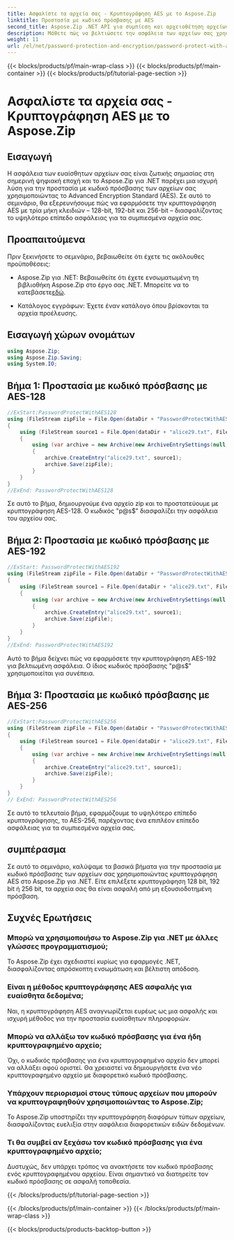 ```yaml
---
title: Ασφαλίστε τα αρχεία σας - Κρυπτογράφηση AES με το Aspose.Zip
linktitle: Προστασία με κωδικό πρόσβασης με AES
second_title: Aspose.Zip .NET API για συμπίεση και αρχειοθέτηση αρχείων
description: Μάθετε πώς να βελτιώσετε την ασφάλεια των αρχείων σας χρησιμοποιώντας το Aspose.Zip για .NET με κρυπτογράφηση AES. Ακολουθήστε τον βήμα προς βήμα οδηγό μας για βέλτιστη προστασία.
weight: 11
url: /el/net/password-protection-and-encryption/password-protect-with-aes/
---
```


{{< blocks/products/pf/main-wrap-class >}}
{{< blocks/products/pf/main-container >}}
{{< blocks/products/pf/tutorial-page-section >}}

# Ασφαλίστε τα αρχεία σας - Κρυπτογράφηση AES με το Aspose.Zip


## Εισαγωγή

Η ασφάλεια των ευαίσθητων αρχείων σας είναι ζωτικής σημασίας στη σημερινή ψηφιακή εποχή και το Aspose.Zip για .NET παρέχει μια ισχυρή λύση για την προστασία με κωδικό πρόσβασης των αρχείων σας χρησιμοποιώντας το Advanced Encryption Standard (AES). Σε αυτό το σεμινάριο, θα εξερευνήσουμε πώς να εφαρμόσετε την κρυπτογράφηση AES με τρία μήκη κλειδιών – 128-bit, 192-bit και 256-bit – διασφαλίζοντας το υψηλότερο επίπεδο ασφάλειας για τα συμπιεσμένα αρχεία σας.

## Προαπαιτούμενα

Πριν ξεκινήσετε το σεμινάριο, βεβαιωθείτε ότι έχετε τις ακόλουθες προϋποθέσεις:

-  Aspose.Zip για .NET: Βεβαιωθείτε ότι έχετε ενσωματωμένη τη βιβλιοθήκη Aspose.Zip στο έργο σας .NET. Μπορείτε να το κατεβάσετε[εδώ](https://releases.aspose.com/zip/net/).

- Κατάλογος εγγράφων: Έχετε έναν κατάλογο όπου βρίσκονται τα αρχεία προέλευσης.

## Εισαγωγή χώρων ονομάτων

```csharp
using Aspose.Zip;
using Aspose.Zip.Saving;
using System.IO;
```

## Βήμα 1: Προστασία με κωδικό πρόσβασης με AES-128

```csharp
//ExStart:PasswordProtectWithAES128
using (FileStream zipFile = File.Open(dataDir + "PasswordProtectWithAES128_out.zip", FileMode.Create))
{
    using (FileStream source1 = File.Open(dataDir + "alice29.txt", FileMode.Open, FileAccess.Read))
    {
        using (var archive = new Archive(new ArchiveEntrySettings(null, new AesEcryptionSettings("p@s$", EncryptionMethod.AES128))))
        {
            archive.CreateEntry("alice29.txt", source1);
            archive.Save(zipFile);
        }
    }
}
//ExEnd: PasswordProtectWithAES128
```

Σε αυτό το βήμα, δημιουργούμε ένα αρχείο zip και το προστατεύουμε με κρυπτογράφηση AES-128. Ο κωδικός "p@s$" διασφαλίζει την ασφάλεια του αρχείου σας.

## Βήμα 2: Προστασία με κωδικό πρόσβασης με AES-192

```csharp
//ExStart: PasswordProtectWithAES192
using (FileStream zipFile = File.Open(dataDir + "PasswordProtectWithAES192_out.zip", FileMode.Create))
{
    using (FileStream source1 = File.Open(dataDir + "alice29.txt", FileMode.Open, FileAccess.Read))
    {
        using (var archive = new Archive(new ArchiveEntrySettings(null, new AesEcryptionSettings("p@s$", EncryptionMethod.AES192))))
        {
            archive.CreateEntry("alice29.txt", source1);
            archive.Save(zipFile);
        }
    }
}
//ExEnd: PasswordProtectWithAES192
```

Αυτό το βήμα δείχνει πώς να εφαρμόσετε την κρυπτογράφηση AES-192 για βελτιωμένη ασφάλεια. Ο ίδιος κωδικός πρόσβασης "p@s$" χρησιμοποιείται για συνέπεια.

## Βήμα 3: Προστασία με κωδικό πρόσβασης με AES-256

```csharp
//ExStart:PasswordProtectWithAES256
using (FileStream zipFile = File.Open(dataDir + "PasswordProtectWithAES256_out.zip", FileMode.Create))
{
    using (FileStream source1 = File.Open(dataDir + "alice29.txt", FileMode.Open, FileAccess.Read))
    {
        using (var archive = new Archive(new ArchiveEntrySettings(null, new AesEcryptionSettings("p@s$", EncryptionMethod.AES256))))
        {
            archive.CreateEntry("alice29.txt", source1);
            archive.Save(zipFile);
        }
    }
}
// ExEnd: PasswordProtectWithAES256
```

Σε αυτό το τελευταίο βήμα, εφαρμόζουμε το υψηλότερο επίπεδο κρυπτογράφησης, το AES-256, παρέχοντας ένα επιπλέον επίπεδο ασφάλειας για τα συμπιεσμένα αρχεία σας.

## συμπέρασμα

Σε αυτό το σεμινάριο, καλύψαμε τα βασικά βήματα για την προστασία με κωδικό πρόσβασης των αρχείων σας χρησιμοποιώντας κρυπτογράφηση AES στο Aspose.Zip για .NET. Είτε επιλέξετε κρυπτογράφηση 128 bit, 192 bit ή 256 bit, τα αρχεία σας θα είναι ασφαλή από μη εξουσιοδοτημένη πρόσβαση.

## Συχνές Ερωτήσεις

### Μπορώ να χρησιμοποιήσω το Aspose.Zip για .NET με άλλες γλώσσες προγραμματισμού;
Το Aspose.Zip έχει σχεδιαστεί κυρίως για εφαρμογές .NET, διασφαλίζοντας απρόσκοπτη ενσωμάτωση και βέλτιστη απόδοση.

### Είναι η μέθοδος κρυπτογράφησης AES ασφαλής για ευαίσθητα δεδομένα;
Ναι, η κρυπτογράφηση AES αναγνωρίζεται ευρέως ως μια ασφαλής και ισχυρή μέθοδος για την προστασία ευαίσθητων πληροφοριών.

### Μπορώ να αλλάξω τον κωδικό πρόσβασης για ένα ήδη κρυπτογραφημένο αρχείο;
Όχι, ο κωδικός πρόσβασης για ένα κρυπτογραφημένο αρχείο δεν μπορεί να αλλάξει αφού οριστεί. Θα χρειαστεί να δημιουργήσετε ένα νέο κρυπτογραφημένο αρχείο με διαφορετικό κωδικό πρόσβασης.

### Υπάρχουν περιορισμοί στους τύπους αρχείων που μπορούν να κρυπτογραφηθούν χρησιμοποιώντας το Aspose.Zip;
Το Aspose.Zip υποστηρίζει την κρυπτογράφηση διαφόρων τύπων αρχείων, διασφαλίζοντας ευελιξία στην ασφάλεια διαφορετικών ειδών δεδομένων.

### Τι θα συμβεί αν ξεχάσω τον κωδικό πρόσβασης για ένα κρυπτογραφημένο αρχείο;
Δυστυχώς, δεν υπάρχει τρόπος να ανακτήσετε τον κωδικό πρόσβασης ενός κρυπτογραφημένου αρχείου. Είναι σημαντικό να διατηρείτε τον κωδικό πρόσβασης σε ασφαλή τοποθεσία.

{{< /blocks/products/pf/tutorial-page-section >}}

{{< /blocks/products/pf/main-container >}}
{{< /blocks/products/pf/main-wrap-class >}}

{{< blocks/products/products-backtop-button >}}
